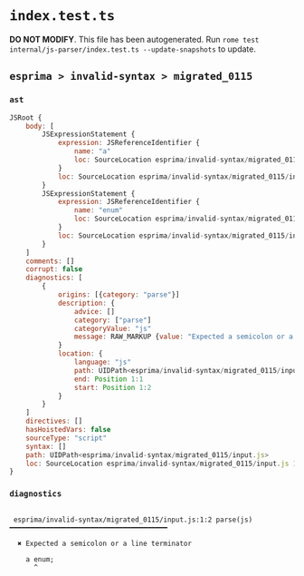 # `index.test.ts`

**DO NOT MODIFY**. This file has been autogenerated. Run `rome test internal/js-parser/index.test.ts --update-snapshots` to update.

## `esprima > invalid-syntax > migrated_0115`

### `ast`

```javascript
JSRoot {
	body: [
		JSExpressionStatement {
			expression: JSReferenceIdentifier {
				name: "a"
				loc: SourceLocation esprima/invalid-syntax/migrated_0115/input.js 1:0-1:1 (a)
			}
			loc: SourceLocation esprima/invalid-syntax/migrated_0115/input.js 1:0-1:1
		}
		JSExpressionStatement {
			expression: JSReferenceIdentifier {
				name: "enum"
				loc: SourceLocation esprima/invalid-syntax/migrated_0115/input.js 1:2-1:6 (enum)
			}
			loc: SourceLocation esprima/invalid-syntax/migrated_0115/input.js 1:2-1:7
		}
	]
	comments: []
	corrupt: false
	diagnostics: [
		{
			origins: [{category: "parse"}]
			description: {
				advice: []
				category: ["parse"]
				categoryValue: "js"
				message: RAW_MARKUP {value: "Expected a semicolon or a line terminator"}
			}
			location: {
				language: "js"
				path: UIDPath<esprima/invalid-syntax/migrated_0115/input.js>
				end: Position 1:1
				start: Position 1:2
			}
		}
	]
	directives: []
	hasHoistedVars: false
	sourceType: "script"
	syntax: []
	path: UIDPath<esprima/invalid-syntax/migrated_0115/input.js>
	loc: SourceLocation esprima/invalid-syntax/migrated_0115/input.js 1:0-2:0
}
```

### `diagnostics`

```

 esprima/invalid-syntax/migrated_0115/input.js:1:2 parse(js) ━━━━━━━━━━━━━━━━━━━━━━━━━━━━━━━━━━━━━━━

  ✖ Expected a semicolon or a line terminator

    a enum;
      ^


```
